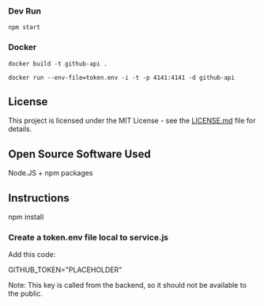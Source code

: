 ### Dev Run

`npm start`

### Docker

`docker build -t github-api .`

`docker run --env-file=token.env -i -t -p 4141:4141 -d github-api`

## License

This project is licensed under the MIT License - see the [LICENSE.md](https://github.com/Seneca-CDOT/ostep-dashboard/blob/dashboard/GITHUB_API/LICENSE) file for details.

## Open Source Software Used

Node.JS + npm packages

## Instructions

npm install

### Create a token.env file local to service.js

Add this code: 

GITHUB_TOKEN="PLACEHOLDER"

Note: This key is called from the backend, so it should not be available to the public.
